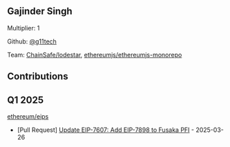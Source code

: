 
## Gajinder Singh
Multiplier: 1

Github: [@g11tech](https://github.com/g11tech)

Team: [ChainSafe/lodestar](https://github.com/ChainSafe/lodestar/pulls?q=author%3Ag11tech), [ethereumjs/ethereumjs-monorepo](https://github.com/ethereumjs/ethereumjs-monorepo/pulls?q=is%3Apr+author%3Ag11tech)

## Contributions

## Q1 2025

[ethereum/eips](https://github.com/ethereum/eips)
* [Pull Request] [Update EIP-7607: Add EIP-7898 to Fusaka PFI](https://github.com/ethereum/EIPs/pull/9549) - 2025-03-26

